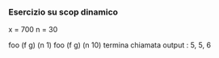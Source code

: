 ### Esercizio su scop dinamico 

x = 700
n = 30

foo (f  g)
    (n  1)
            foo (f    g)
                (n   10)
                termina chiamata
output : 5, 5, 6
